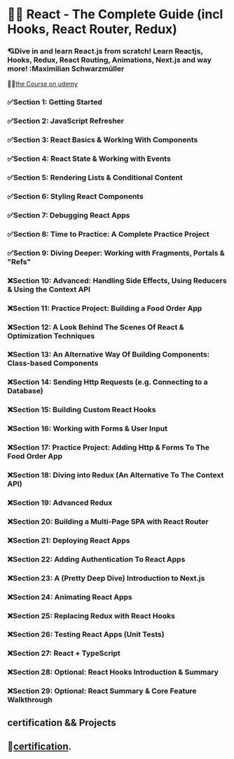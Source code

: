 # 🤍🤍 React - The Complete Guide (incl Hooks, React Router, Redux)

### 💘Dive in and learn React.js from scratch! Learn Reactjs, Hooks, Redux, React Routing, Animations, Next.js and way more! :Maximilian Schwarzmüller

🐳🐳[the Course on udemy](https://www.udemy.com/course/react-the-complete-guide-incl-redux/)

### ✅Section 1: Getting Started

### ✅Section 2: JavaScript Refresher

### ✅Section 3: React Basics & Working With Components

### ✅Section 4: React State & Working with Events

### ✅Section 5: Rendering Lists & Conditional Content

### ✅Section 6: Styling React Components

### ✅Section 7: Debugging React Apps

### ✅Section 8: Time to Practice: A Complete Practice Project

### ✅Section 9: Diving Deeper: Working with Fragments, Portals & "Refs"

### ❌Section 10: Advanced: Handling Side Effects, Using Reducers & Using the Context API

### ❌Section 11: Practice Project: Building a Food Order App

### ❌Section 12: A Look Behind The Scenes Of React & Optimization Techniques

### ❌Section 13: An Alternative Way Of Building Components: Class-based Components

### ❌Section 14: Sending Http Requests (e.g. Connecting to a Database)

### ❌Section 15: Building Custom React Hooks

### ❌Section 16: Working with Forms & User Input

### ❌Section 17: Practice Project: Adding Http & Forms To The Food Order App

### ❌Section 18: Diving into Redux (An Alternative To The Context API)

### ❌Section 19: Advanced Redux

### ❌Section 20: Building a Multi-Page SPA with React Router

### ❌Section 21: Deploying React Apps

### ❌Section 22: Adding Authentication To React Apps

### ❌Section 23: A (Pretty Deep Dive) Introduction to Next.js

### ❌Section 24: Animating React Apps

### ❌Section 25: Replacing Redux with React Hooks

### ❌Section 26: Testing React Apps (Unit Tests)

### ❌Section 27: React + TypeScript

### ❌Section 28: Optional: React Hooks Introduction & Summary

### ❌Section 29: Optional: React Summary & Core Feature Walkthrough

## certification && Projects

## 🥳[certification](#).
